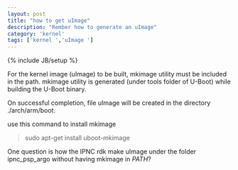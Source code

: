 ```yaml
---
layout: post
title: "how to get uImage"
description: "Rember how to generate an uImage"
category: 'kernel'
tags: ['kernel ','uImage ']
---
```

{% include JB/setup %}

For the kernel image (uImage) to be built, mkimage utility must be included in the path. mkimage utility is generated
(under tools folder of U-Boot) while building the U-Boot binary.

On successful completion, file uImage will be created in the directory ./arch/arm/boot.

use this command to install mkimage

> sudo apt-get install uboot-mkimage

One question is how the IPNC rdk make uImage under the folder ipnc_psp_argo without having mkimage in *PATH*?
